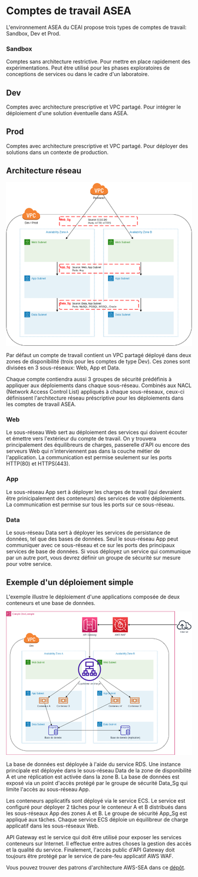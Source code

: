 # Comptes de travail ASEA

L'environnement ASEA du CEAI propose trois types de comptes de travail: Sandbox, Dev et Prod.

### Sandbox 
Comptes sans architecture restrictive. Pour mettre en place rapidement des expérimentations. Peut être utilisé pour les phases exploratoires de conceptions de services ou dans le cadre d'un laboratoire.

## Dev
Comptes avec architecture prescriptive et VPC partagé. Pour intégrer le déploiement d'une solution éventuelle dans ASEA. 

## Prod
Comptes avec architecture prescriptive et VPC partagé. Pour déployer des solutions dans un contexte de production.

## Architecture réseau

![Compte de travail](images/landing_zone.png)

Par défaut un compte de travail contient un VPC partagé déployé dans deux zones de disponibilité (trois pour les comptes de type Dev). Ces zones sont divisées en 3 sous-réseaux: Web, App et Data. 

Chaque compte contiendra aussi 3 groupes de sécurité prédéfinis à appliquer aux déploiements dans chaque sous-réseau. Combinés aux NACL (Network Access Control List) appliqués à chaque sous-réseaux, ceux-ci définissent l'architecture réseau préscriptive pour les déploiements dans les comptes de travail ASEA.

### Web
Le sous-réseau Web sert au déploiement des services qui doivent écouter et émettre vers l'extérieur du compte de travail. On y trouvera principalement des équilibreurs de charges, passerelle d'API ou encore des serveurs Web qui n'interviennent pas dans la couche métier de l'application. La communication est permise seulement sur les ports HTTP(80) et HTTPS(443). 

### App
Le sous-réseau App sert à déployer les charges de travail (qui devraient être prinicipalement des conteneurs) des services de votre déploiements. La communication est permise sur tous les ports sur ce sous-réseau.

### Data
Le sous-réseau Data sert à déployer les services de persistance de données, tel que des bases de données. Seul le sous-réseau App peut communiquer avec ce sous-réseau et ce sur les ports des principaux services de base de données. Si vous déployez un service qui communique par un autre port, vous devrez définir un groupe de sécurité sur mesure pour votre service.

## Exemple d'un déploiement simple

L'exemple illustre le déploiement d'une applications composée de deux conteneurs et une base de données.

![Exemple déploiement](images/exemple_deploiement_asea.png)

La base de données est déployée à l'aide du service RDS. Une instance principale est déployée dans le sous-réseau Data de la zone de disponibilité A et une réplication est activée dans la zone B. La base de données est exposé via un point d'accès protégé par le groupe de sécurité Data_Sg qui limite l'accès au sous-réseau App.

Les conteneurs applicatifs sont déployé via le service ECS. Le service est configuré pour déployer 2 tâches pour le conteneur A et B distribués dans les sous-réseaux App des zones A et B. Le groupe de sécurité App_Sg est appliqué aux tâches. Chaque service ECS déploie un équilibreur de charge applicatif dans les sous-réseaux Web. 

API Gateway est le service qui doit être utilisé pour exposer les services conteneurs sur Internet. Il effectue entre autres choses la gestion des accès et la qualité du service. Finalement, l'accès public d'API Gateway doit toujours être protégé par le service de pare-feu applicatif AWS WAF.

Vous pouvez trouver des patrons d'architecture AWS-SEA dans ce [dépôt](../Patrons).
